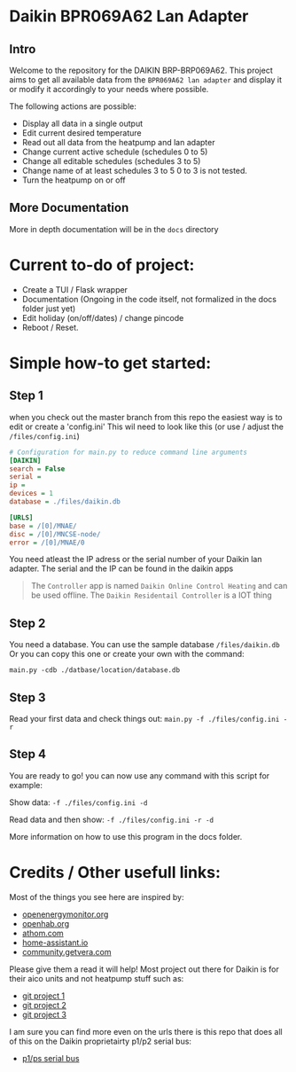# Daikin BPR069A62 Lan Adapter

## Intro

Welcome to the repository for the DAIKIN BRP-BRP069A62. This project aims to get all
available data from the `BPR069A62 lan adapter` and display it or modify it accordingly to your needs where possible.

The following actions are possible:
- Display all data in a single output
- Edit current desired temperature
- Read out all data from the heatpump and lan adapter
- Change current active schedule (schedules 0 to 5)
- Change all editable schedules (schedules 3 to 5)
- Change name of at least schedules 3 to 5 0 to 3 is not tested.
- Turn the heatpump on or off

## More Documentation
More in depth documentation will be in the `docs` directory

# Current to-do of project:
- Create a TUI / Flask wrapper
- Documentation (Ongoing in the code itself, not formalized in the docs folder just yet)
- Edit holiday (on/off/dates) / change pincode
- Reboot / Reset.


# Simple how-to get started:
## Step 1
when you check out the master branch from this repo the easiest way is to edit or create a 'config.ini'
This wil need to look like this (or use / adjust the `/files/config.ini`)

```ini
# Configuration for main.py to reduce command line arguments
[DAIKIN]
search = False
serial =
ip =
devices = 1
database = ./files/daikin.db

[URLS]
base = /[0]/MNAE/
disc = /[0]/MNCSE-node/
error = /[0]/MNAE/0
```

You need atleast the IP adress or the serial number of your Daikin lan adapter.
The serial and the IP can be found in the daikin apps
> The `Controller` app is named `Daikin Online Control Heating` and can be used offline. The `Daikin Residentail Controller` is a IOT thing

## Step 2
You need a database. You can use the sample database `/files/daikin.db` Or you can copy this one or create your own with the command:

`main.py -cdb ./datbase/location/database.db`

## Step 3

Read your first data and check things out:
`main.py -f ./files/config.ini -r`

## Step 4
You are ready to go! you can now use any command with this script for example:

Show data:
`-f ./files/config.ini -d`

Read data and then show:
`-f ./files/config.ini -r -d`

More information on how to use this program in the docs folder.

# Credits / Other usefull links:
Most of the things you see here are inspired by:
- [openenergymonitor.org](https://community.openenergymonitor.org/t/hack-my-heat-pump-and-publish-data-onto-emoncms/2551/25)
- [openhab.org](https://community.openhab.org/t/how-to-integrate-daikin-altherma-lt-heat-pump/16488/27)
- [athom.com](https://community.athom.com/t/daikin-ai/158/103)
- [home-assistant.io](https://community.home-assistant.io/t/daikin-heat-pump-altherma-integration/202760/13)
- [community.getvera.com](https://community.getvera.com/t/lua-code-to-read-data-via-websocket/213810/17)


Please give them a read it will help!
Most project out there for Daikin is for their aico units and not heatpump stuff such as:
- [git project 1](https://github.com/ael-code/daikin-control)
- [git project 2](https://github.com/apetrycki/daikinskyport)
- [git project 3](https://github.com/ael-code/daikin-aricon-pylib)

I am sure you can find more even on the urls there is this repo that does all of this on the Daikin proprietairty p1/p2 serial bus:
- [p1/ps serial bus](https://github.com/Arnold-n/P1P2Serial)
